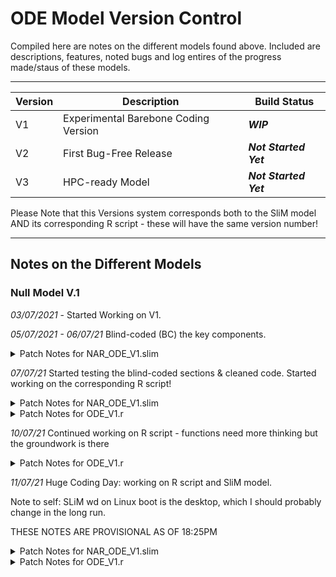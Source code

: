 # ODE Model Version Control #

Compiled here are notes on the different models found above. Included are descriptions, features, noted bugs and log entires of the progress made/staus of these models.

----

Version | Description | Build Status
------------- | ------------- | -------------
V1 | Experimental Barebone Coding Version | ***WIP***
V2 | First Bug-Free Release | ***Not Started Yet***
V3 | HPC-ready Model | ***Not Started Yet***

Please Note that this Versions system corresponds both to the SliM model AND its corresponding R script - these will have the same version number!

----

## Notes on the Different Models ##
### Null Model V.1 ###

*03/07/2021* - Started Working on V1.

*05/07/2021 - 06/07/21* Blind-coded (BC) the key components.  

<details>
  <summary>Patch Notes for NAR_ODE_V1.slim</summary>
  <p> * BC early event to read in files </p>
  <p> * BC early event component where AConc and Bconc Values are assigned to individuals </p>
  <p> * BC Paramstoexport & write to File Code </p>
  <p> * BC two potential fitnessScaling events </p>
 </details>


*07/07/21* Started testing the blind-coded sections & cleaned code. Started working on the corresponding R script!

<details>
  <summary>Patch Notes for NAR_ODE_V1.slim</summary>
  <p> * Tested Paramstoexport & write to File Code (works!) </p>
  <p> * BC two potential fitnessScaling events </p>
 </details>

 <details>
   <summary>Patch Notes for ODE_V1.r</summary>
   <p> * Stage one complete: data entry, cleaning & tidying </p>
  </details>

*10/07/21* Continued working on R script - functions need more thinking but the groundwork is there

   <details>
     <summary>Patch Notes for ODE_V1.r</summary>
     <p> * Stage two semi-complete: ODE functions need improvement up but exist </p>
     <p> * Stage three complete: writing to file and exporting </p>
    </details>


*11/07/21* Huge Coding Day: working on R script and SliM model.

Note to self: SLiM wd on Linux boot is the desktop, which I should probably change in the long run. 

THESE NOTES ARE PROVISIONAL AS OF 18:25PM
<details>
  <summary>Patch Notes for NAR_ODE_V1.slim</summary>
  <p> * Added an indication of Seed and generation number to file output names </p>
  <p> * worked K into the code ? </p>
  <p> * Tested and fixed code that reads in R code </p>
 </details>

<details>
  <summary>Patch Notes for ODE_V1.r</summary>
   <p> * Fixed ODE functions</p>
   <p> * anything else? </p>
</details>
